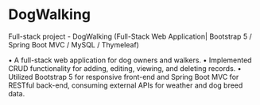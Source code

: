 # DogWalking
Full-stack project - DogWalking (Full-Stack Web Application| Bootstrap 5 / Spring Boot MVC / MySQL / Thymeleaf) 

•	A full-stack web application for dog owners and walkers.
•	Implemented CRUD functionality for adding, editing, viewing, and deleting records.
•	Utilized Bootstrap 5 for responsive front-end and Spring Boot MVC for RESTful back-end, consuming external APIs for weather and dog breed data.
